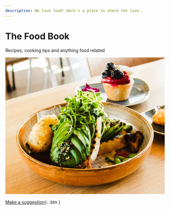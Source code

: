 ```yaml
---
description: We love food! Here's a place to share the love..
---
```


# The Food Book

Recipes, cooking tips and anything food related 

![Photo by Louis Hansel on Unsplash](.gitbook/assets/louis-hansel-xsj1mizngqs-unsplash.jpg)

[Make a suggestion](https://github.com/sarasrking/the_food_book_sandbox/issues){: .btn }


